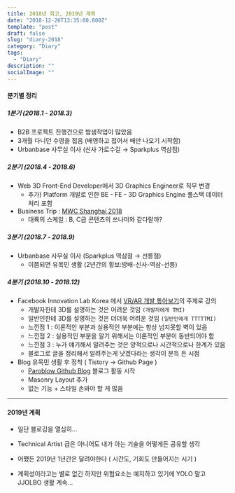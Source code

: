 ```yaml
---
title: 2018년 회고, 2019년 계획
date: "2018-12-26T13:35:00.000Z"
template: "post"
draft: false
slug: "diary-2018"
category: "Diary"
tags:
  - "Diary"
description: ""
socialImage: ""
---
```


#### 분기별 정리

##### 1분기 (2018.1 - 2018.3)

- B2B 프로젝트 진행건으로 밤샘작업이 많았음
- 3개월 다니던 수영을 접음 (배영하고 접어서 배만 나오기 시작함)
- Urbanbase 사무실 이사 (신사 가로수길 → Sparkplus 역삼점)

##### 2분기 (2018.4 - 2018.6)

- Web 3D Front-End Developer에서 3D Graphics Engineer로 직무 변경 
    - 추가) Platform 개발로 인한 BE - FE - 3D Graphics Engine 풀스택 데이터 처리 포함
- Business Trip : [MWC Shanghai 2018](https://www.mwcshanghai.com/) 
    - 대륙의 스케일 : B, C급 콘텐츠의 쓰나미와 같다랄까? 
    
##### 3분기 (2018.7 - 2018.9)
 
- Urbanbase 사무실 이사 (Sparkplus 역삼점 → 선릉점)
    - 이쯤되면 유목민 생활 (2년간의 횡보:방배-신사-역삼-선릉)
 
##### 4분기 (2018.10 - 2018.12) 

- Facebook Innovation Lab Korea 에서 [VR/AR 개발 톺아보기](https://innovationlab181010vrarclass.splashthat.com/)의 주제로 강의
    - 개발자한테 3D를 설명하는 것은 어려운 것임 `(개발자에게 TMI)`
    - 일반인한테 3D를 설명하는 것은 더더욱 어려운 것임 `(일반인에게 TTTTTMI)`
    - 느낀점 1 : 이론적인 부분과 실용적인 부분에는 항상 넘지못할 벽이 있음
    - 느낀점 2 : 실용적인 부분을 알기 위해서는 이론적인 부분이 동반되어야 함
    - 느낀점 3 : 누가 얘기해서 알려주는 것은 양적으로나 시간적으로나 한계가 있음
    - 블로그로 글을 정리해서 알려주는게 낫겠다라는 생각이 문득 든 시점
- Blog 유목민 생활 후 정착 ( Tistory → Github Page )
    - [Paroblow Github Blog](https://devlue.github.io) 블로그 활동 시작
    - Masonry Layout 추가
    - 없는 기능 + 스타일 손봐야 할 게 많음    

---
  
#### 2019년 계획 

- 일단 블로깅을 열심히...

- Technical Artist 급은 아니어도 내가 아는 기술을 어떻게든 공유할 생각

- 어쨌든 2019년 1년간은 달려야한다 ( 시간도, 기회도 만들어지는 시기 )

- 계획성이라고는 별로 없긴 하지만 위험요소는 예지하고 있기에 YOLO 말고 JJOLBO 생활 계속...
